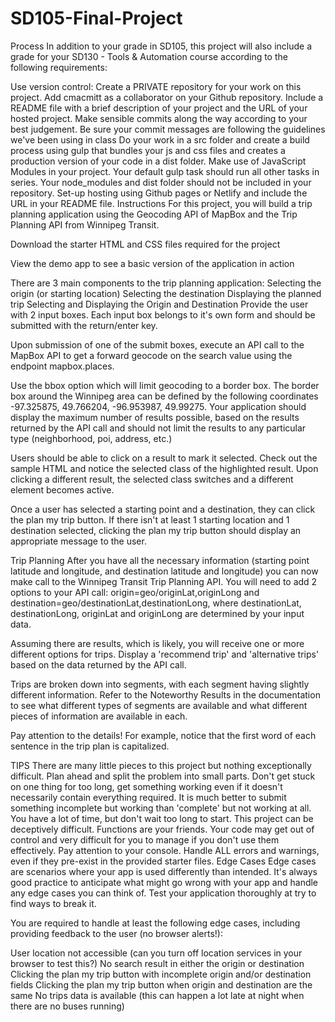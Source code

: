 # SD105-Final-Project
Process
In addition to your grade in SD105, this project will also include a grade for your SD130 - Tools & Automation course according to the following requirements:

Use version control: Create a PRIVATE repository for your work on this project. Add cmacmitt as a collaborator on your Github repository.
Include a README file with a brief description of your project and the URL of your hosted project.
Make sensible commits along the way according to your best judgement.
Be sure your commit messages are following the guidelines we've been using in class
Do your work in a src folder and create a build process using gulp that bundles your js and css files and creates a production version of your code in a dist folder.
Make use of JavaScript Modules in your project.
Your default gulp task should run all other tasks in series.
Your node_modules and dist folder should not be included in your repository.
Set-up hosting using Github pages or Netlify and include the URL in your README file.
Instructions
For this project, you will build a trip planning application using the Geocoding API of MapBox and the Trip Planning API from Winnipeg Transit.

Download the starter HTML and CSS files required for the project

View the demo app to see a basic version of the application in action

There are 3 main components to the trip planning application:
Selecting the origin (or starting location)
Selecting the destination
Displaying the planned trip
Selecting and Displaying the Origin and Destination
Provide the user with 2 input boxes. Each input box belongs to it's own form and should be submitted with the return/enter key.

Upon submission of one of the submit boxes, execute an API call to the MapBox API to get a forward geocode on the search value using the endpoint mapbox.places.

Use the bbox option which will limit geocoding to a border box. The border box around the Winnipeg area can be defined by the following coordinates -97.325875, 49.766204, -96.953987, 49.99275. Your application should display the maximum number of results possible, based on the results returned by the API call and should not limit the results to any particular type (neighborhood, poi, address, etc.)

Users should be able to click on a result to mark it selected. Check out the sample HTML and notice the selected class of the highlighted result. Upon clicking a different result, the selected class switches and a different element becomes active.

Once a user has selected a starting point and a destination, they can click the plan my trip button. If there isn't at least 1 starting location and 1 destination selected, clicking the plan my trip button should display an appropriate message to the user.

Trip Planning
After you have all the necessary information (starting point latitude and longitude, and destination latitude and longitude) you can now make call to the Winnipeg Transit Trip Planning API. You will need to add 2 options to your API call: origin=geo/originLat,originLong and destination=geo/destinationLat,destinationLong, where destinationLat, destinationLong, originLat and originLong are determined by your input data.

Assuming there are results, which is likely, you will receive one or more different options for trips. Display a 'recommend trip' and 'alternative trips' based on the data returned by the API call.

Trips are broken down into segments, with each segment having slightly different information. Refer to the Noteworthy Results in the documentation to see what different types of segments are available and what different pieces of information are available in each.

Pay attention to the details! For example, notice that the first word of each sentence in the trip plan is capitalized.

TIPS
There are many little pieces to this project but nothing exceptionally difficult. Plan ahead and split the problem into small parts.
Don't get stuck on one thing for too long, get something working even if it doesn't necessarily contain everything required. It is much better to submit something incomplete but working than 'complete' but not working at all.
You have a lot of time, but don't wait too long to start. This project can be deceptively difficult.
Functions are your friends. Your code may get out of control and very difficult for you to manage if you don't use them effectively.
Pay attention to your console. Handle ALL errors and warnings, even if they pre-exist in the provided starter files.
Edge Cases
Edge cases are scenarios where your app is used differently than intended. It's always good practice to anticipate what might go wrong with your app and handle any edge cases you can think of. Test your application thoroughly at try to find ways to break it.

You are required to handle at least the following edge cases, including providing feedback to the user (no browser alerts!):

User location not accessible (can you turn off location services in your browser to test this?)
No search result in either the origin or destination
Clicking the plan my trip button with incomplete origin and/or destination fields
Clicking the plan my trip button when origin and destination are the same
No trips data is available (this can happen a lot late at night when there are no buses running)
